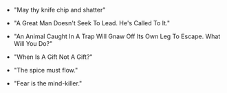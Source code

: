 - "May thy knife chip and shatter"

- "A Great Man Doesn't Seek To Lead. He's Called To It."

- "An Animal Caught In A Trap Will Gnaw Off Its Own Leg To Escape. What Will You Do?"
- "When Is A Gift Not A Gift?"

- "The spice must flow."

- "Fear is the mind-killer."
